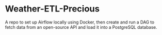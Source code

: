 # Weather-ETL-Precious
A repo to set up Airflow locally using Docker, then create and run a DAG to fetch data from an open-source API and load it into a PostgreSQL database.
